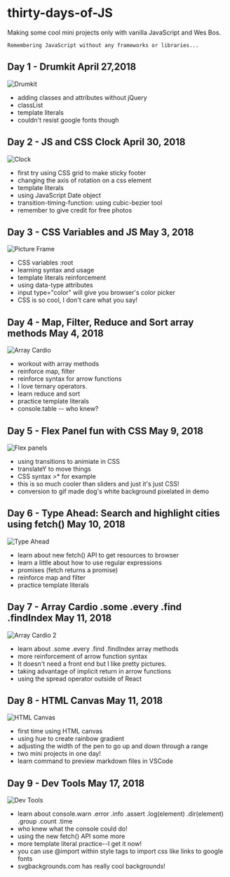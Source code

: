 # thirty-days-of-JS
Making some cool mini projects only with vanilla JavaScript and Wes Bos. 
```
Remembering JavaScript without any frameworks or libraries...
```
## Day 1 - Drumkit April 27,2018

![Drumkit](./drumkit/drumkit.jpg "Drumkit")

* adding classes and attributes without jQuery
* classList
* template literals
* couldn't resist google fonts though

## Day 2 - JS and CSS Clock April 30, 2018

![Clock](./cssClock/clock.jpg "Clock")

* first try using CSS grid to make sticky footer
* changing the axis of rotation on a css element
* template literals
* using JavaScript Date object
* transition-timing-function: using cubic-bezier tool
* remember to give credit for free photos

## Day 3 - CSS Variables and JS May 3, 2018

![Picture Frame](./cssVariables/variables.png "Picture frame")

* CSS variables :root
* learning syntax and usage
* template literals reinforcement
* using data-type attributes
* input type="color" will give you browser's color picker
* CSS is so cool, I don't care what you say!

## Day 4 - Map, Filter, Reduce and Sort array methods May 4, 2018

![Array Cardio](./arrayCardio/Picture2.png "Array Cardio")

* workout with array methods
* reinforce map, filter
* reinforce syntax for arrow functions
* I love ternary operators.
* learn reduce and sort
* practice template literals
* console.table -- who knew?

## Day 5 - Flex Panel fun with CSS May 9, 2018

![Flex panels](https://user-images.githubusercontent.com/31053210/39838802-392f6bfa-538f-11e8-94d2-c078790587b1.gif)
* using transitions to animiate in CSS
* translateY to move things
* CSS syntax >* for example
* this is so much cooler than sliders and just it's just CSS!
* conversion to gif made dog's white background pixelated in demo

## Day 6 - Type Ahead: Search and highlight cities using fetch() May 10, 2018

![Type Ahead](./ajaxTypeAhead/typeAhead.png "Type Ahead")

* learn about new fetch() API to get resources to browser
* learn a little about how to use regular expressions
* promises (fetch returns a promise)
* reinforce map and filter
* practice template literals

## Day 7 - Array Cardio .some .every .find .findIndex May 11, 2018

![Array Cardio 2](./arrayCardio2/screenshot.png "Array Cardio 2")

* learn about .some .every .find .findIndex array methods
* more reinforcement of arrow function syntax
* It doesn't need a front end but I like pretty pictures.
* taking advantage of implicit return in arrow functions
* using the spread operator outside of React

## Day 8 - HTML Canvas May 11, 2018

![HTML Canvas](./htmlCanvas/htmlCanvas.png "HTML Canvas")

* first time using HTML canvas
* using hue to create rainbow gradient
* adjusting the width of the pen to go up and down through a range
* two mini projects in one day!
* learn command to preview markdown files in VSCode

## Day 9 - Dev Tools May 17, 2018
![Dev Tools](./devTools/devtools.png "Dev Tools")

* learn about console.warn .error .info .assert .log(element) .dir(element) .group .count .time
* who knew what the console could do!
* using the new fetch() API some more
* more template literal practice--I get it now!
* you can use @import within style tags to import css like links to google fonts
* svgbackgrounds.com has really cool backgrounds!
